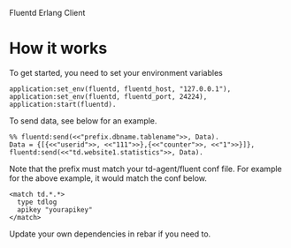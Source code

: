 Fluentd Erlang Client

# How it works
To get started, you need to set your environment variables

	application:set_env(fluentd, fluentd_host, "127.0.0.1"),
	application:set_env(fluentd, fluentd_port, 24224),
	application:start(fluentd).



To send data, see below for an example.
	
	%% fluentd:send(<<"prefix.dbname.tablename">>, Data).
	Data = {[{<<"userid">>, <<"111">>},{<<"counter">>, <<"1">>}]},
	fluentd:send(<<"td.website1.statistics">>, Data).


Note that the prefix must match your td-agent/fluent conf file. For example for the above example, it would match the conf below.


	<match td.*.*>
	  type tdlog
	  apikey "yourapikey"
	</match>


Update your own dependencies in rebar if you need to.